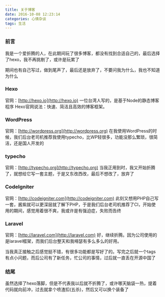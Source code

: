 ```yaml
---
title: 关于博客
date: 2016-10-08 12:23:14
categories: 心情杂谈
tags: 生活
---
```


### 前言
我是一个爱折腾的人，在此期间玩了很多博客，都没有找到合适自己的，最后选择了hexo，我不再挑剔了，或许是玩累了

期间也有自己写过，做到尾声了，最后还是放弃了，不要问我为什么，我也不知道为什么

<!-- more -->

### Hexo
官网：[http://hexo.io](http://hexo.io)
一位台湾人写的，是基于Node的静态博客程序
Hexo官网说法：快速、简洁且高效的博客框架。

### WordPress
官网：[http://wordpress.org](http://wordpress.org)
在我使用WordPress的时候，我们后台老司机推荐我使用typecho，比WP轻很多，功能没那么繁琐，很简洁，还是国人开发的

### typecho
官网：[http://typecho.org](http://typecho.org)
当我正用到时，我又开始折腾了，就想给它写一套主题，于是又东改西改，最后不想改了，放弃了

### CodeIgniter
官网：[http://codeigniter.com](http://codeigniter.com)
此刻又想用PHP自己写一套，酱紫就可以更深层就了解下PHP，于是我们后台老司机推荐了CI，开始使用的期间，感觉用着很不爽，我或许是有强迫症，失败而告终

### Laravel
官网：[http://laravel.com](http://laravel.com)
好，继续折腾。因为公司使用的是laravel框架，而我们后台整天和我嘚瑟有多么多么的好用。

当我真正接触之后感觉挺不错，有很多功能都是写好了的。写完之后就一个tags有点小问题，而后公司有了新任务，忙公司的事情，过后就一直丢在开源中国了

### 结尾
虽然选择了hexo落脚，但是不代表我以后就不折腾了，或许哪天脑袋一热，提着代码就向前冲，过去就拿个喷渣扣(五杀)，然后又可以换个装备了
